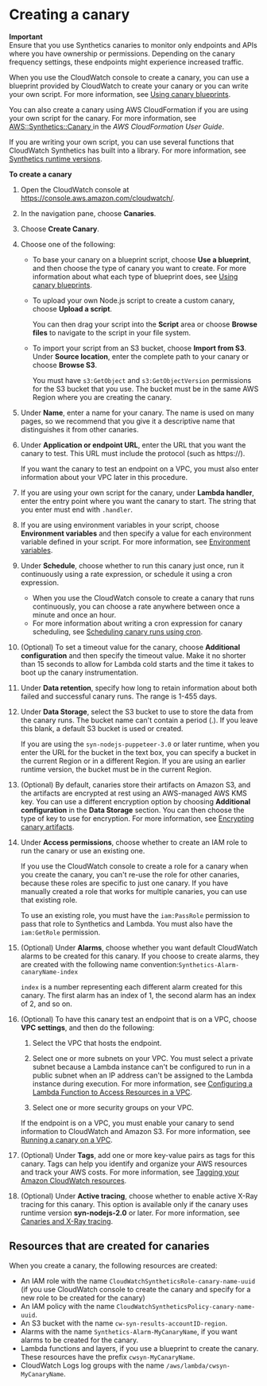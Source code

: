 # Creating a canary<a name="CloudWatch_Synthetics_Canaries_Create"></a>

**Important**  
Ensure that you use Synthetics canaries to monitor only endpoints and APIs where you have ownership or permissions\. Depending on the canary frequency settings, these endpoints might experience increased traffic\.

When you use the CloudWatch console to create a canary, you can use a blueprint provided by CloudWatch to create your canary or you can write your own script\. For more information, see [Using canary blueprints](CloudWatch_Synthetics_Canaries_Blueprints.md)\.

You can also create a canary using AWS CloudFormation if you are using your own script for the canary\. For more information, see [AWS::Synthetics::Canary ](https://docs.aws.amazon.com/AWSCloudFormation/latest/UserGuide/aws-resource-synthetics-canary.html) in the *AWS CloudFormation User Guide*\.

If you are writing your own script, you can use several functions that CloudWatch Synthetics has built into a library\. For more information, see [Synthetics runtime versions](CloudWatch_Synthetics_Canaries_Library.md)\.

**To create a canary**

1. Open the CloudWatch console at [https://console\.aws\.amazon\.com/cloudwatch/](https://console.aws.amazon.com/cloudwatch/)\.

1. In the navigation pane, choose **Canaries**\.

   

1. Choose **Create Canary**\.

1. Choose one of the following:
   + To base your canary on a blueprint script, choose **Use a blueprint**, and then choose the type of canary you want to create\. For more information about what each type of blueprint does, see [Using canary blueprints](CloudWatch_Synthetics_Canaries_Blueprints.md)\.
   + To upload your own Node\.js script to create a custom canary, choose **Upload a script**\.

     You can then drag your script into the **Script** area or choose **Browse files** to navigate to the script in your file system\.
   + To import your script from an S3 bucket, choose **Import from S3**\. Under **Source location**, enter the complete path to your canary or choose **Browse S3**\.

     You must have `s3:GetObject` and `s3:GetObjectVersion` permissions for the S3 bucket that you use\. The bucket must be in the same AWS Region where you are creating the canary\.

1. Under **Name**, enter a name for your canary\. The name is used on many pages, so we recommend that you give it a descriptive name that distinguishes it from other canaries\.

1. Under **Application or endpoint URL**, enter the URL that you want the canary to test\. This URL must include the protocol \(such as https://\)\.

   If you want the canary to test an endpoint on a VPC, you must also enter information about your VPC later in this procedure\. 

1. If you are using your own script for the canary, under **Lambda handler**, enter the entry point where you want the canary to start\. The string that you enter must end with `.handler`\.

1. If you are using environment variables in your script, choose **Environment variables** and then specify a value for each environment variable defined in your script\. For more information, see [Environment variables](CloudWatch_Synthetics_Canaries_WritingCanary_Nodejs.md#CloudWatch_Synthetics_Environment_Variables)\.

1. Under **Schedule**, choose whether to run this canary just once, run it continuously using a rate expression, or schedule it using a cron expression\.
   + When you use the CloudWatch console to create a canary that runs continuously, you can choose a rate anywhere between once a minute and once an hour\.
   + For more information about writing a cron expression for canary scheduling, see [Scheduling canary runs using cron](CloudWatch_Synthetics_Canaries_cron.md)\.

1. \(Optional\) To set a timeout value for the canary, choose **Additional configuration** and then specify the timeout value\. Make it no shorter than 15 seconds to allow for Lambda cold starts and the time it takes to boot up the canary instrumentation\.

1. Under **Data retention**, specify how long to retain information about both failed and successful canary runs\. The range is 1\-455 days\.

1. Under **Data Storage**, select the S3 bucket to use to store the data from the canary runs\. The bucket name can't contain a period \(\.\)\. If you leave this blank, a default S3 bucket is used or created\.

   If you are using the `syn-nodejs-puppeteer-3.0` or later runtime, when you enter the URL for the bucket in the text box, you can specify a bucket in the current Region or in a different Region\. If you are using an earlier runtime version, the bucket must be in the current Region\.

1. \(Optional\) By default, canaries store their artifacts on Amazon S3, and the artifacts are encrypted at rest using an AWS\-managed AWS KMS key\. You can use a different encryption option by choosing **Additional configuration** in the **Data Storage** section\. You can then choose the type of key to use for encryption\. For more information, see [Encrypting canary artifacts](CloudWatch_Synthetics_artifact_encryption.md)\. 

1. Under **Access permissions**, choose whether to create an IAM role to run the canary or use an existing one\.

   If you use the CloudWatch console to create a role for a canary when you create the canary, you can't re\-use the role for other canaries, because these roles are specific to just one canary\. If you have manually created a role that works for multiple canaries, you can use that existing role\.

   To use an existing role, you must have the `iam:PassRole` permission to pass that role to Synthetics and Lambda\. You must also have the `iam:GetRole` permission\.

1. \(Optional\) Under **Alarms**, choose whether you want default CloudWatch alarms to be created for this canary\. If you choose to create alarms, they are created with the following name convention:`Synthetics-Alarm-canaryName-index `

   `index` is a number representing each different alarm created for this canary\. The first alarm has an index of 1, the second alarm has an index of 2, and so on\.

1. \(Optional\) To have this canary test an endpoint that is on a VPC, choose **VPC settings**, and then do the following:

   1. Select the VPC that hosts the endpoint\.

   1. Select one or more subnets on your VPC\. You must select a private subnet because a Lambda instance can't be configured to run in a public subnet when an IP address can't be assigned to the Lambda instance during execution\. For more information, see [Configuring a Lambda Function to Access Resources in a VPC](https://docs.aws.amazon.com/lambda/latest/dg/configuration-vpc.html)\.

   1. Select one or more security groups on your VPC\.

   If the endpoint is on a VPC, you must enable your canary to send information to CloudWatch and Amazon S3\. For more information, see [Running a canary on a VPC](CloudWatch_Synthetics_Canaries_VPC.md)\.

1. \(Optional\) Under **Tags**, add one or more key\-value pairs as tags for this canary\. Tags can help you identify and organize your AWS resources and track your AWS costs\. For more information, see [Tagging your Amazon CloudWatch resources](CloudWatch-Tagging.md)\.

1. \(Optional\) Under **Active tracing**, choose whether to enable active X\-Ray tracing for this canary\. This option is available only if the canary uses runtime version **syn\-nodejs\-2\.0** or later\. For more information, see [Canaries and X\-Ray tracing](CloudWatch_Synthetics_Canaries_tracing.md)\.

## Resources that are created for canaries<a name="CloudWatch_Synthetics_Canaries_Resources_Created"></a>

When you create a canary, the following resources are created:
+ An IAM role with the name `CloudWatchSyntheticsRole-canary-name-uuid` \(if you use CloudWatch console to create the canary and specify for a new role to be created for the canary\)
+ An IAM policy with the name `CloudWatchSyntheticsPolicy-canary-name-uuid`\.
+ An S3 bucket with the name `cw-syn-results-accountID-region`\.
+ Alarms with the name `Synthetics-Alarm-MyCanaryName`, if you want alarms to be created for the canary\.
+ Lambda functions and layers, if you use a blueprint to create the canary\. These resources have the prefix `cwsyn-MyCanaryName`\.
+ CloudWatch Logs log groups with the name `/aws/lambda/cwsyn-MyCanaryName`\.